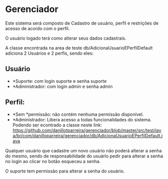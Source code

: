 # Gerenciador

Este sistema será composto de Cadastro de usuário, perfil e restrições de acesso de acordo com o perfil.

O usuário logado terá como alterar seus dados cadastrais.

A classe encontrada na area de teste db/AdicionaUsuarioEPerfilDefault adiciona 2 Usuários e 2 perfis, sendo eles:
## Usuário

* *Suporte: com login suporte e senha suporte
* *Administrador: com login admin e senha admin
## Perfil:

* *Sem *permissão: não contém nenhuma permissão disponível.
* *Administrador: Libera acesso a todas funcionalidades do sistema.
Podendo ser econtrado a classe neste link: https://github.com/danillotparreira/gerenciador/blob/master/src/test/java/br/com/danilloparreira/gerenciador/db/AdicionaUsuarioEPerfilDefault.java

Qualquer usuário que cadastre um novo usuário não poderá alterar a senha do mesmo, sendo de responsabilidade do usuário pedir para alterar a senha no login ao clicar no botão esqueceu a senha.

O suporte tem permissão para alterar a senha do usuário.

